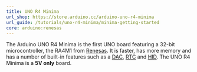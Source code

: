 ```yaml
---
title: UNO R4 Minima
url_shop: https://store.arduino.cc/arduino-uno-r4-minima
url_guide: /tutorials/uno-r4-minima/minima-getting-started
core: arduino:renesas
---
```


The Arduino UNO R4 Minima is the first UNO board featuring a 32-bit microcontroller, the RA4M1 from [Renesas](https://www.renesas.com/us/en). It is faster, has more memory and has a number of built-in features such as a [DAC](/tutorials/uno-r4-minima/dac), [RTC](/tutorials/uno-r4-minima/rtc) and [HID](/tutorials/uno-r4-minima/usb-hid). The UNO R4 Minima is a **5V only** board.